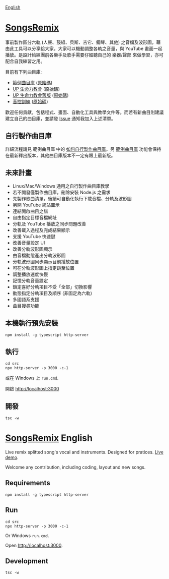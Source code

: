 [English](#songsremix-english)

# [SongsRemix](https://christorng.github.io/SongsRemix/src/)

事前製作區分六軌 (人聲、鼓組、貝斯、吉它、鋼琴、其他) 之音檔及波形圖，藉由此工具可以分享給大家。大家可以機動調整各軌之音量，與 YouTube 畫面一起播放。是設計給練團前各樂手及歌手需要仔細聽自己的 樂器/聲部 來做學習，亦可配合自我練習之用。

目前有下列曲目庫:
* [範例曲目庫](https://christorng.github.io/SongsRemixDemo/) ([原始碼](https://github.com/ChrisTorng/SongsRemixDemo))
* [UP 生命力教會](https://christorng.github.io/UpLifeSongs/) ([原始碼](https://github.com/ChrisTorng/UpLifeSongs))
* [UP 生命力教會舊版](https://christorng.github.io/UpLifeSongsBackup/) ([原始碼](https://github.com/ChrisTorng/UpLifeSongsBackup/))
* [音控訓練](https://christorng.github.io/AudioLeadershipSongs/) ([原始碼](https://github.com/ChrisTorng/AudioLeadershipSongs))

歡迎任何貢獻，包括程式、畫面、自動化工具與教學文件等。而若有新曲目則建議建立自己的曲目庫，並請發 [Issue](https://github.com/ChrisTorng/SongsRemix/issues) 通知我加入上述清單。

## 自行製作曲目庫

詳細流程請見 範例曲目庫 中的 [如何自行製作曲目庫](https://github.com/ChrisTorng/SongsRemixDemo/blob/main/HowTo_zht.md)。另 [範例曲目庫](https://github.com/ChrisTorng/SongsRemixDemo) 功能會保持在最新釋出版本，其他曲目庫版本不一定有跟上最新版。

## 未來計畫

* Linux/Mac/Windows 通用之自行製作曲目庫教學
* 若不開發僅製作曲目庫，刪除安裝 Node.js 之需求
* 先製作歌曲清單，後續可自動化執行下載音檔、分軌及波形圖
* 另開 YouTube 網站圖示
* 連結開啟曲目之譜
* 自由指定目標音檔網址
* 分軌及 YouTube 播放之同步問題改善
* 改善載入過程及完成結果顯示
* 支援 YouTube 快速鍵
* 改善音量設定 UI
* 改善分軌波形圖顯示
* 由音檔動態產出分軌波形圖
* 分軌波形圖同步顯示目前播放位置
* 可在分軌波形圖上指定跳至位置
* 調整播放速度快慢
* 記憶分軌音量設定
* 鎖定喜好分軌項目不受「全部」切換影響
* 動態指定分軌項目及順序 (非固定為六軌)
* 多國語系支援
* 曲目搜尋功能

## 本機執行預先安裝
```
npm install -g typescript http-server
```

## 執行
```
cd src
npx http-server -p 3000 -c-1
```
或在 Windows 上 `run.cmd`.

開啟 [http://localhost:3000](http://localhost:3000)

## 開發
```
tsc -w
```

# [SongsRemix](https://christorng.github.io/SongsRemix/src/) English

Live remix splitted song's vocal and instruments. Designed for pratices. [Live demo](https://christorng.github.io/SongsRemix/src/).


Welcome any contribution, including coding, layout and new songs.

## Requirements
```
npm install -g typescript http-server
```

## Run
```
cd src
npx http-server -p 3000 -c-1
```
Or Windows `run.cmd`.

Open [http://localhost:3000](http://localhost:3000).

## Development
```
tsc -w
```